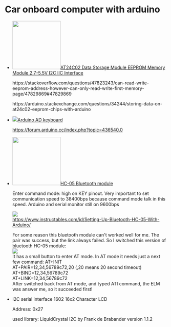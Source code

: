 # Car onboard computer with arduino



<p>
  <ul>
    <li>
  <img src="https://i.ibb.co/f1jsPtN/s-l500.jpg" width="150px"><a href="https://www.ebay.com/itm/AT24C02-Data-Storage-Module-EEPROM-Memory-Module-2-7-5-5V-I2C-IIC-Interface/232487881849?ssPageName=STRK%3AMEBIDX%3AIT&_trksid=p2057872.m2749.l2649">AT24C02 Data Storage Module EEPROM Memory Module 2.7-5.5V I2C IIC Interface</a><br/>
      <p>https://stackoverflow.com/questions/47823243/can-read-write-eeprom-address-however-can-only-read-write-first-memory-page/47829869#47829869</p>
      <p>
      https://arduino.stackexchange.com/questions/34244/storing-data-on-at24c02-eeprom-chips-with-arduino
      </p>
    </li>
<li><img src="https://i.ibb.co/9Ts5Mb0/p.jpg" ><a href="https://www.ebay.com/itm/Keyes-Electronic-Block-AD-Analog-Keyboard-Keypad-Module-for-Arduino/123719143889?ssPageName=STRK%3AMEBIDX%3AIT&_trksid=p2057872.m2749.l2649">Arduino AD keyboard</a><br />
  
  
  https://forum.arduino.cc/index.php?topic=436540.0</li>
  <li>
    <p><a href="https://i.ibb.co/9yT680Q/s-l1600.jpg" target="_blank"><img src="https://i.ibb.co/9yT680Q/s-l1600.jpg" width="150"></a><a href="https://www.ebay.com/itm/30ft-Wireless-Bluetooth-RF-Transceiver-Module-serial-RS232-TTL-HC-05-for-arduino/310540196588?ssPageName=STRK%3AMEBIDX%3AIT&_trksid=p2057872.m2749.l2649">HC-05 Bluetooth module</a> </p>
    <p>Enter command mode: high on KEY pinout. Very important to set communication speed to 38400bps because command mode talk in this speed. Arduino and serial monitor still on 9600bps</p>
<p><img src="https://i.ibb.co/74qpCJR/Bluetooth-HC-05-with-Arduino-bb.png"><br /><a href="https://www.instructables.com/id/Setting-Up-Bluetooth-HC-05-With-Arduino/">https://www.instructables.com/id/Setting-Up-Bluetooth-HC-05-With-Arduino/</a></p>
  <p>
  For some reason this bluetooth module can't worked well for me. The pair was success, but the link always failed. So I switched this version of bluetooth HC-05 module:<br />
    <img src="https://i.ibb.co/V3w7N9P/1258-20-1-300x300.jpg"><br />
    It has a small button to enter AT mode. In AT mode it needs just a next few command:
AT+INIT<br />
AT+PAIR=12,34,56789c72,20 (,20 means 20 second timeout)<br />
AT+BIND=12,34,56789c72<br />
AT+LINK=12,34,56789c72<br />
    After switched back from AT mode, and typed ATI command, the ELM was answer me, so it succeeded first!
    
    
  </p>
  </li>
  <li>
    <p>I2C serial interface 1602 16x2 Character LCD</p>
    <p>Address: 0x27</p>
    <p>used library: LiquidCrystal I2C by Frank de Brabander version 1.1.2</p>
  </li>
</ul>
    </p>
